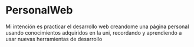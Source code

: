 # PersonalWeb

Mi intención es practicar el desarrollo web creandome una página personal usando conocimientos adquiridos en la uni, recordando y aprendiendo a usar nuevas herramientas de desarrollo
